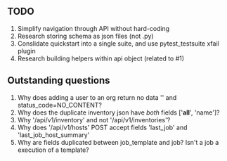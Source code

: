 ## TODO
1. Simplify navigation through API without hard-coding
2. Research storing schema as json files (not .py)
3. Conslidate quickstart into a single suite, and use pytest_testsuite xfail plugin
4. Research building helpers within api object (related to #1)

## Outstanding questions

1. Why does adding a user to an org return no data '' and status_code=NO_CONTENT?
2. Why does the duplicate inventory json have *both* fields ['__all__', 'name']?
3. Why '/api/v1/inventory' and not '/api/v1/inventories'?
4. Why does '/api/v1/hosts' POST accept fields 'last_job' and 'last_job_host_summary'
5. Why are fields duplicated between job_template and job?  Isn't a job a execution of a template?
